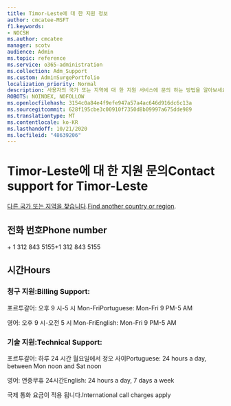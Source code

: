 ```yaml
---
title: Timor-Leste에 대 한 지원 정보
author: cmcatee-MSFT
f1.keywords:
- NOCSH
ms.author: cmcatee
manager: scotv
audience: Admin
ms.topic: reference
ms.service: o365-administration
ms.collection: Adm_Support
ms.custom: AdminSurgePortfolio
localization_priority: Normal
description: 사용자의 국가 또는 지역에 대 한 지원 서비스에 문의 하는 방법을 알아보세요.
ROBOTS: NOINDEX, NOFOLLOW
ms.openlocfilehash: 3154c0a84e4f9efe947a57a4ac646d916dc6c13a
ms.sourcegitcommit: 628f195cbe3c00910f7350d8b09997a675dde989
ms.translationtype: MT
ms.contentlocale: ko-KR
ms.lasthandoff: 10/21/2020
ms.locfileid: "48639206"
---
```

# <a name="contact-support-for-timor-leste"></a><span data-ttu-id="d327b-103">Timor-Leste에 대 한 지원 문의</span><span class="sxs-lookup"><span data-stu-id="d327b-103">Contact support for Timor-Leste</span></span>

<span data-ttu-id="d327b-104">[다른 국가 또는 지역을 찾습니다](../contact-support-for-business-products.md).</span><span class="sxs-lookup"><span data-stu-id="d327b-104">[Find another country or region](../contact-support-for-business-products.md).</span></span>

## <a name="phone-number"></a><span data-ttu-id="d327b-105">전화 번호</span><span class="sxs-lookup"><span data-stu-id="d327b-105">Phone number</span></span>
<span data-ttu-id="d327b-106">+ 1 312 843 5155</span><span class="sxs-lookup"><span data-stu-id="d327b-106">+1 312 843 5155</span></span>

## <a name="hours"></a><span data-ttu-id="d327b-107">시간</span><span class="sxs-lookup"><span data-stu-id="d327b-107">Hours</span></span>
### <a name="billing-support"></a><span data-ttu-id="d327b-108">청구 지원:</span><span class="sxs-lookup"><span data-stu-id="d327b-108">Billing Support:</span></span>

<span data-ttu-id="d327b-109">포르투갈어: 오후 9 시-5 시 Mon-Fri</span><span class="sxs-lookup"><span data-stu-id="d327b-109">Portuguese: Mon-Fri 9 PM-5 AM</span></span>

<span data-ttu-id="d327b-110">영어: 오후 9 시-오전 5 시 Mon-Fri</span><span class="sxs-lookup"><span data-stu-id="d327b-110">English: Mon-Fri 9 PM-5 AM</span></span>

### <a name="technical-support"></a><span data-ttu-id="d327b-111">기술 지원:</span><span class="sxs-lookup"><span data-stu-id="d327b-111">Technical Support:</span></span>

<span data-ttu-id="d327b-112">포르투갈어: 하루 24 시간 월요일에서 정오 사이</span><span class="sxs-lookup"><span data-stu-id="d327b-112">Portuguese: 24 hours a day, between Mon noon and Sat noon</span></span>

<span data-ttu-id="d327b-113">영어: 연중무휴 24시간</span><span class="sxs-lookup"><span data-stu-id="d327b-113">English: 24 hours a day, 7 days a week</span></span>

<span data-ttu-id="d327b-114">국제 통화 요금이 적용 됩니다.</span><span class="sxs-lookup"><span data-stu-id="d327b-114">International call charges apply</span></span>
